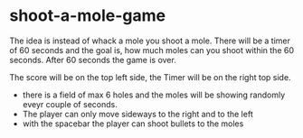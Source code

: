 # shoot-a-mole-game
The idea is instead of whack a mole you shoot a mole. There will be a timer of 60 seconds and the goal is, how much moles can you shoot within the 60 seconds. After 60 seconds the game is over. 

The score will be on the top left side, the Timer will be on the right top side. 
- there is a field of max 6 holes and the moles will be showing randomly eveyr couple of seconds. 
- The player can only move sideways to the right and to the left
- with the spacebar the player can shoot bullets to the moles
